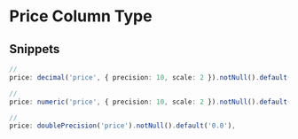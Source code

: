 # Price Column Type

## Snippets

```ts
//
price: decimal('price', { precision: 10, scale: 2 }).notNull().default('0.0'),

//
price: numeric('price', { precision: 10, scale: 2 }).notNull().default('0.0'),

//
price: doublePrecision('price').notNull().default('0.0'),
```
